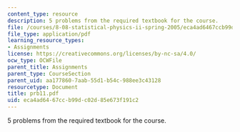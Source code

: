 ```yaml
---
content_type: resource
description: 5 problems from the required textbook for the course.
file: /courses/8-08-statistical-physics-ii-spring-2005/eca4ad6467ccb99dc02d85e673f191c2_prb11.pdf
file_type: application/pdf
learning_resource_types:
- Assignments
license: https://creativecommons.org/licenses/by-nc-sa/4.0/
ocw_type: OCWFile
parent_title: Assignments
parent_type: CourseSection
parent_uid: aa177860-7aab-55d1-b54c-988ee3c43128
resourcetype: Document
title: prb11.pdf
uid: eca4ad64-67cc-b99d-c02d-85e673f191c2
---
```

5 problems from the required textbook for the course.